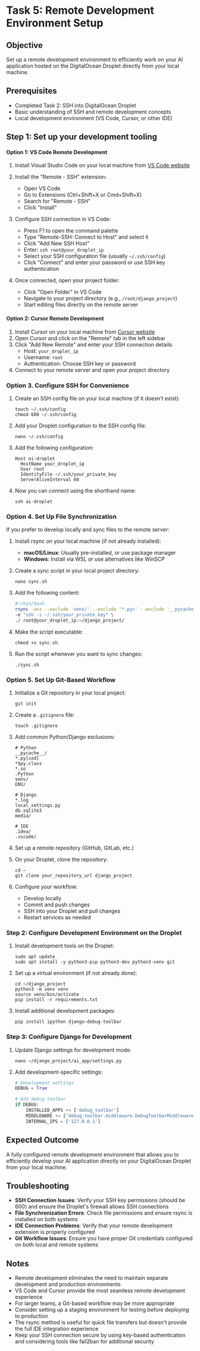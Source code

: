 # Task 5: Remote Development Environment Setup

## Objective
Set up a remote development environment to efficiently work on your AI application hosted on the DigitalOcean Droplet directly from your local machine.

## Prerequisites
- Completed Task 2: SSH into DigitalOcean Droplet
- Basic understanding of SSH and remote development concepts
- Local development environment (VS Code, Cursor, or other IDE)


## Step 1: Set up your development tooling

#### Option 1: VS Code Remote Development

1. Install Visual Studio Code on your local machine from [VS Code website](https://code.visualstudio.com/)
2. Install the "Remote - SSH" extension:
   - Open VS Code
   - Go to Extensions (Ctrl+Shift+X or Cmd+Shift+X)
   - Search for "Remote - SSH"
   - Click "Install"

3. Configure SSH connection in VS Code:
   - Press F1 to open the command palette
   - Type "Remote-SSH: Connect to Host" and select it
   - Click "Add New SSH Host"
   - Enter: `ssh root@your_droplet_ip`
   - Select your SSH configuration file (usually `~/.ssh/config`)
   - Click "Connect" and enter your password or use SSH key authentication

4. Once connected, open your project folder:
   - Click "Open Folder" in VS Code
   - Navigate to your project directory (e.g., `/root/django_project`)
   - Start editing files directly on the remote server

#### Option 2: Cursor Remote Development

1. Install Cursor on your local machine from [Cursor website](https://www.cursor.com/)
2. Open Cursor and click on the "Remote" tab in the left sidebar
3. Click "Add New Remote" and enter your SSH connection details:
   - Host: `your_droplet_ip`
   - Username: `root`
   - Authentication: Choose SSH key or password
4. Connect to your remote server and open your project directory

### Option 3. Configure SSH for Convenience

1. Create an SSH config file on your local machine (if it doesn't exist):
   ```
   touch ~/.ssh/config
   chmod 600 ~/.ssh/config
   ```

2. Add your Droplet configuration to the SSH config file:
   ```
   nano ~/.ssh/config
   ```

3. Add the following configuration:
   ```
   Host ai-droplet
     HostName your_droplet_ip
     User root
     IdentityFile ~/.ssh/your_private_key
     ServerAliveInterval 60
   ```

4. Now you can connect using the shorthand name:
   ```
   ssh ai-droplet
   ```

### Option 4. Set Up File Synchronization

If you prefer to develop locally and sync files to the remote server:

1. Install rsync on your local machine (if not already installed):
   - **macOS/Linux**: Usually pre-installed, or use package manager
   - **Windows**: Install via WSL or use alternatives like WinSCP

2. Create a sync script in your local project directory:
   ```
   nano sync.sh
   ```

3. Add the following content:
   ```bash
   #!/bin/bash
   rsync -avz --exclude 'venv/' --exclude '*.pyc' --exclude '__pycache__/' \
   -e "ssh -i ~/.ssh/your_private_key" \
   ./ root@your_droplet_ip:~/django_project/
   ```

4. Make the script executable:
   ```
   chmod +x sync.sh
   ```

5. Run the script whenever you want to sync changes:
   ```
   ./sync.sh
   ```

### Option 5. Set Up Git-Based Workflow

1. Initialize a Git repository in your local project:
   ```
   git init
   ```

2. Create a `.gitignore` file:
   ```
   touch .gitignore
   ```

3. Add common Python/Django exclusions:
   ```
   # Python
   __pycache__/
   *.py[cod]
   *$py.class
   *.so
   .Python
   venv/
   ENV/
   
   # Django
   *.log
   local_settings.py
   db.sqlite3
   media/
   
   # IDE
   .idea/
   .vscode/
   ```

4. Set up a remote repository (GitHub, GitLab, etc.)

5. On your Droplet, clone the repository:
   ```
   cd ~
   git clone your_repository_url django_project
   ```

6. Configure your workflow:
   - Develop locally
   - Commit and push changes
   - SSH into your Droplet and pull changes
   - Restart services as needed

### Step 2: Configure Development Environment on the Droplet

1. Install development tools on the Droplet:
   ```
   sudo apt update
   sudo apt install -y python3-pip python3-dev python3-venv git
   ```

2. Set up a virtual environment (if not already done):
   ```
   cd ~/django_project
   python3 -m venv venv
   source venv/bin/activate
   pip install -r requirements.txt
   ```

3. Install additional development packages:
   ```
   pip install ipython django-debug-toolbar
   ```

### Step 3: Configure Django for Development

1. Update Django settings for development mode:
   ```
   nano ~/django_project/ai_app/settings.py
   ```

2. Add development-specific settings:
   ```python
   # Development settings
   DEBUG = True
   
   # Add debug toolbar
   if DEBUG:
       INSTALLED_APPS += ['debug_toolbar']
       MIDDLEWARE += ['debug_toolbar.middleware.DebugToolbarMiddleware']
       INTERNAL_IPS = ['127.0.0.1']
   ```

## Expected Outcome
A fully configured remote development environment that allows you to efficiently develop your AI application directly on your DigitalOcean Droplet from your local machine.

## Troubleshooting

- **SSH Connection Issues**: Verify your SSH key permissions (should be 600) and ensure the Droplet's firewall allows SSH connections
- **File Synchronization Errors**: Check file permissions and ensure rsync is installed on both systems
- **IDE Connection Problems**: Verify that your remote development extension is properly configured
- **Git Workflow Issues**: Ensure you have proper Git credentials configured on both local and remote systems

## Notes

- Remote development eliminates the need to maintain separate development and production environments
- VS Code and Cursor provide the most seamless remote development experience
- For larger teams, a Git-based workflow may be more appropriate
- Consider setting up a staging environment for testing before deploying to production
- The rsync method is useful for quick file transfers but doesn't provide the full IDE integration experience
- Keep your SSH connection secure by using key-based authentication and considering tools like fail2ban for additional security
